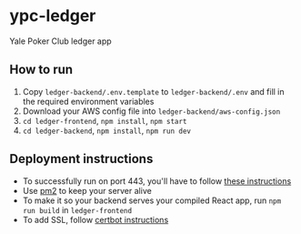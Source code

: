 # ypc-ledger
Yale Poker Club ledger app

## How to run
1. Copy `ledger-backend/.env.template` to `ledger-backend/.env` and fill in the required environment variables
2. Download your AWS config file into `ledger-backend/aws-config.json`
3. `cd ledger-frontend`, `npm install`, `npm start`
4. `cd ledger-backend`, `npm install`, `npm run dev`

## Deployment instructions
- To successfully run on port 443, you'll have to follow [these instructions](https://stackoverflow.com/questions/60372618/nodejs-listen-eacces-permission-denied-0-0-0-080)
- Use [pm2](https://pm2.keymetrics.io/) to keep your server alive
- To make it so your backend serves your compiled React app, run `npm run build` in `ledger-frontend`
- To add SSL, follow [certbot instructions](https://certbot.eff.org/instructions?ws=other&os=pip)
